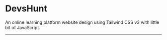 # DevsHunt
An online learning platform website design using Tailwind CSS v3 with little bit of JavaScript.

---

